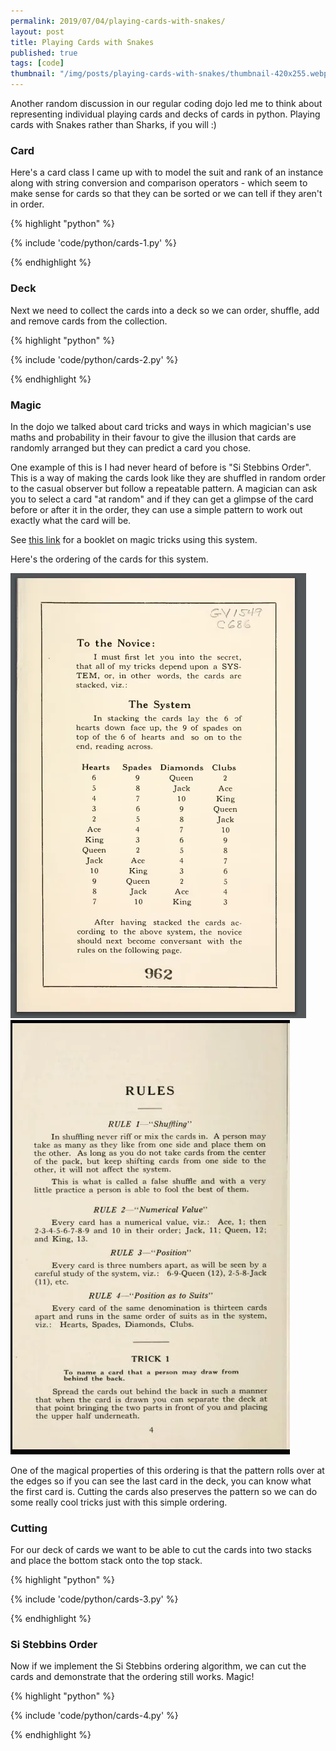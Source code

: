 ```yaml
---
permalink: 2019/07/04/playing-cards-with-snakes/
layout: post
title: Playing Cards with Snakes
published: true
tags: [code]
thumbnail: "/img/posts/playing-cards-with-snakes/thumbnail-420x255.webp"
---
```


Another random discussion in our regular coding dojo led me to think about representing individual playing cards and decks of cards in python. Playing cards with Snakes rather than Sharks, if you will :)

### Card

Here's a card class I came up with to model the suit and rank of an instance along with string conversion and comparison operators - which seem to make sense for cards so that they can be sorted or we can tell if they aren't in order.

{% highlight "python" %}

{% include 'code/python/cards-1.py' %}

{% endhighlight %}

### Deck

Next we need to collect the cards into a deck so we can order, shuffle, add and remove cards from the collection.

{% highlight "python" %}

{% include 'code/python/cards-2.py' %}

{% endhighlight %}

### Magic

In the dojo we talked about card tricks and ways in which magician's use maths and probability in their favour to give the illusion that cards are randomly arranged but they can predict a card you chose.

One example of this is I had never heard of before is "Si Stebbins Order". This is a way of making the cards look like they are shuffled in random order to the casual observer but follow a repeatable pattern. A magician can ask you to select a card "at random" and if they can get a glimpse of the card before or after it in the order, they can use a simple pattern to work out exactly what the card will be.

See <a href="https://www.deceptionary.com/ftp/SStebbins.pdf">this link</a> for a booklet on magic tricks using this system.

Here's the ordering of the cards for this system.

<img src="/img/posts/playing-cards-with-snakes/sistebbins.webp" alt="booklet page 1" />

<img src="/img/posts/playing-cards-with-snakes/sirules.webp" alt="booklet page 2" />

One of the magical properties of this ordering is that the pattern rolls over at the edges so if you can see the last card in the deck, you can know what the first card is. Cutting the cards also preserves the pattern so we can do some really cool tricks just with this simple ordering.

### Cutting

For our deck of cards we want to be able to cut the cards into two stacks and place the bottom stack onto the top stack.

{% highlight "python" %}

{% include 'code/python/cards-3.py' %}

{% endhighlight %}

### Si Stebbins Order

Now if we implement the Si Stebbins ordering algorithm, we can cut the cards and demonstrate that the ordering still works. Magic!

{% highlight "python" %}

{% include 'code/python/cards-4.py' %}

{% endhighlight %}
